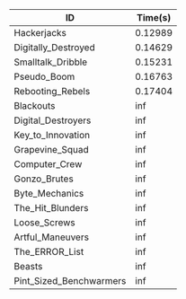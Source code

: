 |ID|Time(s)|
|-|-|
|Hackerjacks|0.12989|
|Digitally_Destroyed|0.14629|
|Smalltalk_Dribble|0.15231|
|Pseudo_Boom|0.16763|
|Rebooting_Rebels|0.17404|
|Blackouts|inf|
|Digital_Destroyers|inf|
|Key_to_Innovation|inf|
|Grapevine_Squad|inf|
|Computer_Crew|inf|
|Gonzo_Brutes|inf|
|Byte_Mechanics|inf|
|The_Hit_Blunders|inf|
|Loose_Screws|inf|
|Artful_Maneuvers|inf|
|The_ERROR_List|inf|
|Beasts|inf|
|Pint_Sized_Benchwarmers|inf|
